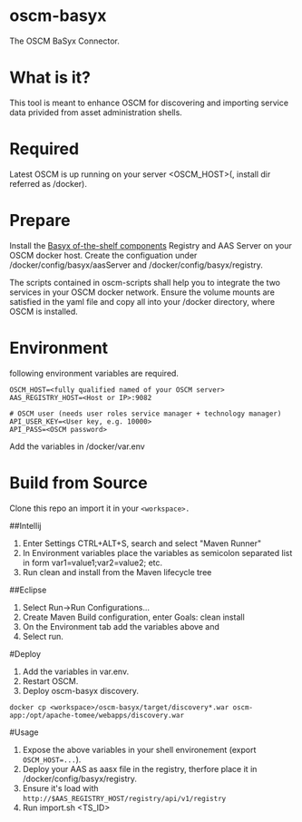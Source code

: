 # oscm-basyx
The OSCM BaSyx Connector.

# What is it?
This tool is meant to enhance OSCM for discovering and importing service data privided from asset administration shells.

# Required
Latest OSCM is up running on your server <OSCM_HOST>(, install dir referred as /docker).

# Prepare
Install the [Basyx of-the-shelf components](https://wiki.eclipse.org/BaSyx_/_Documentation_/_Components#Off-the-Shelf-Components) Registry and AAS Server on your OSCM docker host.
Create the configuation under /docker/config/basyx/aasServer and /docker/config/basyx/registry.

The scripts contained in oscm-scripts shall help you to integrate the two services in your OSCM docker network.
Ensure the volume mounts are satisfied in the yaml file and copy all into your /docker directory, where OSCM is installed.

# Environment
following environment variables are required.

``` 
OSCM_HOST=<fully qualified named of your OSCM server>
AAS_REGISTRY_HOST=<Host or IP>:9082

# OSCM user (needs user roles service manager + technology manager)
API_USER_KEY=<User key, e.g. 10000>
API_PASS=<OSCM password> 
```
Add the variables in /docker/var.env

# Build from Source
Clone this repo an import it in your ```<workspace>.```

##Intellij
1. Enter Settings CTRL+ALT+S, search and select "Maven Runner"
2. In Environment variables place the variables as semicolon separated list in form var1=value1;var2=value2; etc.
3. Run clean and install from the Maven lifecycle tree

##Eclipse
1. Select Run->Run Configurations...
2. Create Maven Build configuration, enter Goals: clean install
3. On the Environment tab add the variables above and
4. Select run.

#Deploy
1. Add the variables in var.env.
2. Restart OSCM.
3. Deploy oscm-basyx discovery.
```
docker cp <workspace>/oscm-basyx/target/discovery*.war oscm-app:/opt/apache-tomee/webapps/discovery.war
```
#Usage
1. Expose the above variables in your shell environement (export ```OSCM_HOST=...```).
2. Deploy your AAS as aasx file in the registry, therfore place it in /docker/config/basyx/registry.
3. Ensure it's load with ```http://$AAS_REGISTRY_HOST/registry/api/v1/registry```
4. Run import.sh <TS_ID>